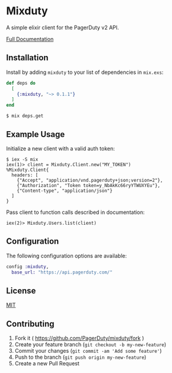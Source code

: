 # Mixduty

A simple elixir client for the PagerDuty v2 API.

[Full Documentation](https://hexdocs.pm/mixduty/api-reference.html)

## Installation

Install by adding `mixduty` to your list of dependencies in `mix.exs`:

```elixir
def deps do
  [
    {:mixduty, "~> 0.1.1"}
  ]
end
```

```
$ mix deps.get
```

## Example Usage

Initialize a new client with a valid auth token:
```
$ iex -S mix
iex(1)> client = Mixduty.Client.new("MY_TOKEN")
%Mixduty.Client{
  headers: [
    {"Accept", "application/vnd.pagerduty+json;version=2"},
    {"Authorization", "Token token=y_NbAkKc66ryYTWUXYEu"},
    {"Content-type", "application/json"}
  ]
}
```
Pass client to function calls described in documentation:
```
iex(2)> Mixduty.Users.list(client)
```

## Configuration

The following configuration options are available:
```elixir
config :mixduty,
  base_url: "https://api.pagerduty.com/"
```

## License
[MIT](https://opensource.org/licenses/MIT)

## Contributing

1. Fork it ( https://github.com/PagerDuty/mixduty/fork )
2. Create your feature branch (`git checkout -b my-new-feature`)
3. Commit your changes (`git commit -am 'Add some feature'`)
4. Push to the branch (`git push origin my-new-feature`)
5. Create a new Pull Request
